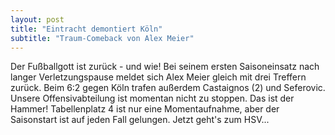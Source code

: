 ```yaml
---
layout: post
title: "Eintracht demontiert Köln"
subtitle: "Traum-Comeback von Alex Meier"
---
```


Der Fußballgott ist zurück - und wie! Bei seinem ersten Saisoneinsatz nach langer Verletzungspause meldet sich Alex Meier gleich mit drei Treffern zurück. Beim 6:2 gegen Köln trafen außerdem Castaignos (2) und Seferovic. Unsere Offensivabteilung ist momentan nicht zu stoppen. Das ist der Hammer! Tabellenplatz 4 ist nur eine Momentaufnahme, aber der Saisonstart ist auf jeden Fall gelungen. Jetzt geht's zum HSV...


